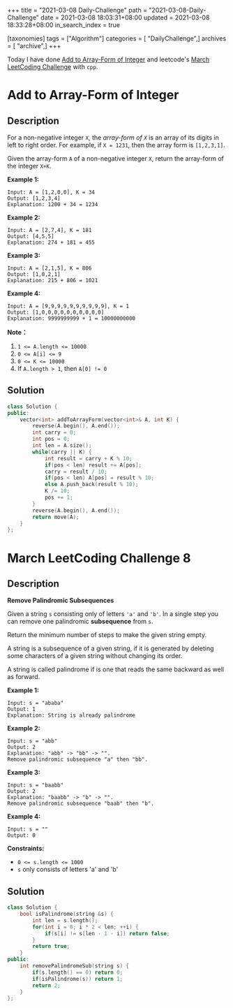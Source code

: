 +++
title = "2021-03-08 Daily-Challenge"
path = "2021-03-08-Daily-Challenge"
date = 2021-03-08 18:03:31+08:00
updated = 2021-03-08 18:33:28+08:00
in_search_index = true

[taxonomies]
tags = ["Algorithm"]
categories = [ "DailyChallenge",]
archives = [ "archive",]
+++

Today I have done [Add to Array-Form of Integer](https://leetcode.com/problems/add-to-array-form-of-integer/) and leetcode's [March LeetCoding Challenge](https://leetcode.com/explore/challenge/card/march-leetcoding-challenge-2021/589/week-2-march-8th-march-14th/3665/) with `cpp`.

<!-- more -->

# Add to Array-Form of Integer

## Description

For a non-negative integer `X`, the *array-form of `X`* is an array of its digits in left to right order. For example, if `X = 1231`, then the array form is `[1,2,3,1]`.

Given the array-form `A` of a non-negative integer `X`, return the array-form of the integer `X+K`.

 



**Example 1:**

```
Input: A = [1,2,0,0], K = 34
Output: [1,2,3,4]
Explanation: 1200 + 34 = 1234
```

**Example 2:**

```
Input: A = [2,7,4], K = 181
Output: [4,5,5]
Explanation: 274 + 181 = 455
```

**Example 3:**

```
Input: A = [2,1,5], K = 806
Output: [1,0,2,1]
Explanation: 215 + 806 = 1021
```

**Example 4:**

```
Input: A = [9,9,9,9,9,9,9,9,9,9], K = 1
Output: [1,0,0,0,0,0,0,0,0,0,0]
Explanation: 9999999999 + 1 = 10000000000
```

 

**Note：**

1. `1 <= A.length <= 10000`
2. `0 <= A[i] <= 9`
3. `0 <= K <= 10000`
4. If `A.length > 1`, then `A[0] != 0`

## Solution

``` cpp
class Solution {
public:
    vector<int> addToArrayForm(vector<int>& A, int K) {
        reverse(A.begin(), A.end());
        int carry = 0;
        int pos = 0;
        int len = A.size();
        while(carry || K) {
            int result = carry + K % 10;
            if(pos < len) result += A[pos];
            carry = result / 10;
            if(pos < len) A[pos] = result % 10;
            else A.push_back(result % 10);
            K /= 10;
            pos += 1;
        }
        reverse(A.begin(), A.end());
        return move(A);
    }
};
```

# March LeetCoding Challenge 8

## Description

**Remove Palindromic Subsequences**

Given a string `s` consisting only of letters `'a'` and `'b'`. In a single step you can remove one palindromic **subsequence** from `s`.

Return the minimum number of steps to make the given string empty.

A string is a subsequence of a given string, if it is generated by deleting some characters of a given string without changing its order.

A string is called palindrome if is one that reads the same backward as well as forward.

 

**Example 1:**

```
Input: s = "ababa"
Output: 1
Explanation: String is already palindrome
```

**Example 2:**

```
Input: s = "abb"
Output: 2
Explanation: "abb" -> "bb" -> "". 
Remove palindromic subsequence "a" then "bb".
```

**Example 3:**

```
Input: s = "baabb"
Output: 2
Explanation: "baabb" -> "b" -> "". 
Remove palindromic subsequence "baab" then "b".
```

**Example 4:**

```
Input: s = ""
Output: 0
```

 

**Constraints:**

- `0 <= s.length <= 1000`
- `s` only consists of letters 'a' and 'b'

## Solution

``` cpp
class Solution {
    bool isPalindrome(string &s) {
        int len = s.length();
        for(int i = 0; i * 2 < len; ++i) {
            if(s[i] != s[len - 1 - i]) return false;
        }
        return true;
    }
public:
    int removePalindromeSub(string s) {
        if(s.length() == 0) return 0;
        if(isPalindrome(s)) return 1;
        return 2;
    }
};
```
